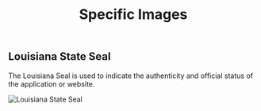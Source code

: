 ﻿---
title: Specific Images
summary: Specific guidelines for using images such as the State seal and logos.
tags: images
layout: guide
eleventyNavigation:
  key: Specific Images
  parent: Foundation
  order: 12
  excerpt: Specific guidelines for using images such as the State seal and logos.
  img: /img/illustrations/illus-images-specific.svg
---

## Louisiana State Seal
The Louisiana Seal is used to indicate the authenticity and official status of the application or website.

![Louisiana State Seal](https://s3.amazonaws.com/bootstrap.ots/pelican-lds/Louisiana-State-Seal.png)
